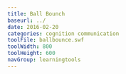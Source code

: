 ```yaml
---
title: Ball Bounch
baseurl: ../
date: 2016-02-20
categories: cognition communication
toolFile: ballbounce.swf
toolWidth: 800
toolHeight: 600
navGroup: learningtools
---
```

